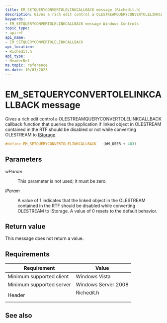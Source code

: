 ```yaml
---
title: EM_SETQUERYCONVERTOLELINKCALLBACK message (Richedit.h)
description: Gives a rich edit control a OLESTREAMQUERYCONVERTOLELINKCALLBACK callback function that queries the application if linked object in OLESTREAM contained in the RTF should be disabled or not while converting OLESTREAM to IStorage.
keywords:
- EM_SETQUERYCONVERTOLELINKCALLBACK message Windows Controls
topic_type:
- apiref
api_name:
- EM_SETQUERYCONVERTOLELINKCALLBACK
api_location:
- Richedit.h
api_type:
- HeaderDef
ms.topic: reference
ms.date: 10/03/2023
---
```


# EM\_SETQUERYCONVERTOLELINKCALLBACK message

Gives a rich edit control a OLESTREAMQUERYCONVERTOLELINKCALLBACK callback function that queries the application if linked object in OLESTREAM contained in the RTF should be disabled or not while converting OLESTREAM to [IStorage](/windows/win32/api/objidl/nn-objidl-istorage).

```C++
#define EM_SETQUERYCONVERTOLELINKCALLBACK	(WM_USER + 403)
```

## Parameters

<dl> <dt>

*wParam* 
</dt> <dd>

This parameter is not used; it must be zero.

</dd> <dt>

*lParam* 
</dt> <dd>

A value of 1 indicates that the linked object in the OLESTREAM contained in the RTF should be disabled while converting OLESTREAM to IStorage. A value of 0 resets to the default behavior.

</dd> </dl>

## Return value

This message does not return a value.

## Requirements



| Requirement | Value |
|-------------------------------------|---------------------------------------------------------------------------------------|
| Minimum supported client| Windows Vista |
| Minimum supported server| Windows Server 2008 |
| Header<br/>                   | <dl> <dt>Richedit.h</dt> </dl> |



## See also


 

 





